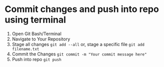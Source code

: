 # Commit changes and push into repo using terminal

1. Open Git Bash/Terminal
2. Navigate to Your Repository
3. Stage all changes
` git add --all `
or, stage a specific file
` git add filename.txt `
4. Commit the Changes
` git commit -m "Your commit message here" `
5. Push into repo
` git push `

